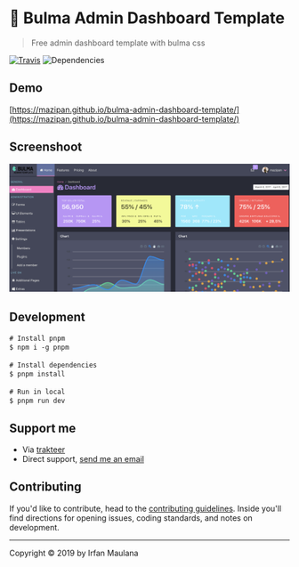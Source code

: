 # :honeybee: Bulma Admin Dashboard Template

> Free admin dashboard template with bulma css

[![Travis](https://img.shields.io/travis/mazipan/bulma-admin-dashboard-template.svg)](https://travis-ci.org/mazipan/bulma-admin-dashboard-template) ![Dependencies](https://img.shields.io/david/mazipan/bulma-admin-dashboard-template.svg)

## Demo

[https://mazipan.github.io/bulma-admin-dashboard-template/](https://mazipan.github.io/bulma-admin-dashboard-template/)

## Screenshoot

![Screenshoot](screenshoot.png)

## Development

```
# Install pnpm
$ npm i -g pnpm

# Install dependencies
$ pnpm install

# Run in local
$ pnpm run dev
```

## Support me

- Via [trakteer](https://trakteer.id/mazipan)
- Direct support, [send me an email](mailto:mazipanneh@gmail.com)

## Contributing

If you'd like to contribute, head to the [contributing guidelines](/CONTRIBUTING.md). Inside you'll find directions for opening issues, coding standards, and notes on development.

---

Copyright © 2019 by Irfan Maulana
